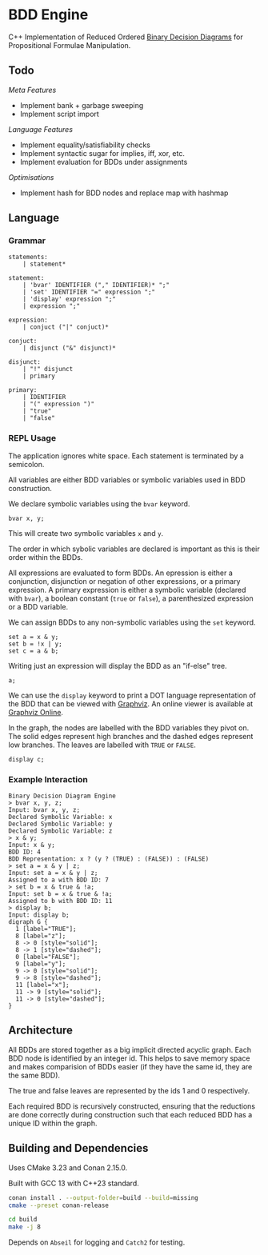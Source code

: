 # BDD Engine

C++ Implementation of Reduced Ordered [Binary Decision Diagrams](https://en.wikipedia.org/wiki/Binary_decision_diagram) for Propositional Formulae Manipulation.

## Todo

*Meta Features*
- Implement bank + garbage sweeping
- Implement script import

*Language Features*
- Implement equality/satisfiability checks
- Implement syntactic sugar for implies, iff, xor, etc.
- Implement evaluation for BDDs under assignments

*Optimisations*
- Implement hash for BDD nodes and replace map with hashmap

## Language
### Grammar
```
statements:
    | statement*

statement: 
    | 'bvar' IDENTIFIER ("," IDENTIFIER)* ";"
    | 'set' IDENTIFIER "=" expression ";"
    | 'display' expression ";"
    | expression ";"

expression:
    | conjuct ("|" conjuct)*

conjuct:
    | disjunct ("&" disjunct)*

disjunct:
    | "!" disjunct
    | primary

primary:
    | IDENTIFIER
    | "(" expression ")"
    | "true"
    | "false"
```

### REPL Usage
The application ignores white space. Each statement is terminated by a semicolon.

All variables are either BDD variables or symbolic variables used in BDD construction.

We declare symbolic variables using the `bvar` keyword. 

```
bvar x, y; 
```
This will create two symbolic variables `x` and `y`.

The order in which sybolic variables are declared is important as this is their order within the BDDs.

All expressions are evaluated to form BDDs. An epression is either a conjunction, disjunction or negation of other expressions, or a primary expression. A primary expression is either a symbolic variable (declared with `bvar`), a boolean constant (`true` or `false`), a parenthesized expression or a BDD variable.

We can assign BDDs to any non-symbolic variables using the `set` keyword.

```
set a = x & y;
set b = !x | y;
set c = a & b;
```

Writing just an expression will display the BDD as an "if-else" tree. 

```
a;
```

We can use the `display` keyword to print a DOT language representation of the BDD that can be viewed with [Graphviz](https://graphviz.org/). An online viewer is available at [Graphviz Online](https://dreampuf.github.io/GraphvizOnline).

In the graph, the nodes are labelled with the BDD variables they pivot on. The solid edges represent high branches and the dashed edges represent low branches. The leaves are labelled with `TRUE` or `FALSE`.

```
display c;
```

### Example Interaction
```
Binary Decision Diagram Engine
> bvar x, y, z;
Input: bvar x, y, z;
Declared Symbolic Variable: x
Declared Symbolic Variable: y
Declared Symbolic Variable: z
> x & y; 
Input: x & y;
BDD ID: 4
BDD Representation: x ? (y ? (TRUE) : (FALSE)) : (FALSE)
> set a = x & y | z; 
Input: set a = x & y | z;
Assigned to a with BDD ID: 7
> set b = x & true & !a; 
Input: set b = x & true & !a;
Assigned to b with BDD ID: 11
> display b;
Input: display b;
digraph G {
  1 [label="TRUE"];
  8 [label="z"];
  8 -> 0 [style="solid"];
  8 -> 1 [style="dashed"];
  0 [label="FALSE"];
  9 [label="y"];
  9 -> 0 [style="solid"];
  9 -> 8 [style="dashed"];
  11 [label="x"];
  11 -> 9 [style="solid"];
  11 -> 0 [style="dashed"];
}
```

## Architecture
All BDDs are stored together as a big implicit directed acyclic graph. Each BDD node is identified by an integer id. This helps to save memory space and makes comparision of BDDs easier (if they have the same id, they are the same BDD).

The true and false leaves are represented by the ids 1 and 0 respectively.

Each required BDD is recursively constructed, ensuring that the reductions are done correctly during construction such that each reduced BDD has a unique ID within the graph.




## Building and Dependencies
Uses CMake 3.23 and Conan 2.15.0. 

Built with GCC 13 with C++23 standard.
```bash
conan install . --output-folder=build --build=missing
cmake --preset conan-release

cd build
make -j 8
```

Depends on `Abseil` for logging and `Catch2` for testing.

